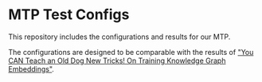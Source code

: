 # MTP Test Configs
This repository includes the configurations and results for our MTP.

The configurations are designed to be comparable with the results of ["You CAN Teach an Old Dog New Tricks! On Training Knowledge Graph Embeddings"](https://openreview.net/forum?id=BkxSmlBFvr).
